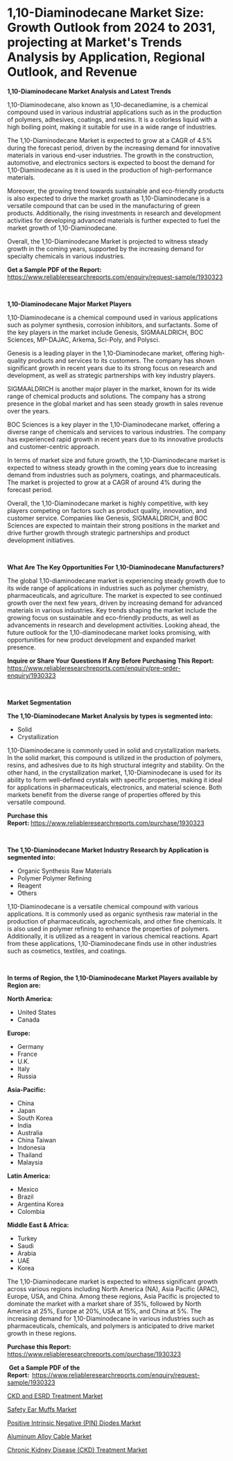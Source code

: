 <p><h1>1,10-Diaminodecane Market Size: Growth Outlook from 2024 to 2031, projecting at Market's Trends Analysis by Application, Regional Outlook, and Revenue</h1></p><p><strong>1,10-Diaminodecane Market Analysis and Latest Trends</strong></p>
<p><p>1,10-Diaminodecane, also known as 1,10-decanediamine, is a chemical compound used in various industrial applications such as in the production of polymers, adhesives, coatings, and resins. It is a colorless liquid with a high boiling point, making it suitable for use in a wide range of industries.</p><p>The 1,10-Diaminodecane Market is expected to grow at a CAGR of 4.5% during the forecast period, driven by the increasing demand for innovative materials in various end-user industries. The growth in the construction, automotive, and electronics sectors is expected to boost the demand for 1,10-Diaminodecane as it is used in the production of high-performance materials.</p><p>Moreover, the growing trend towards sustainable and eco-friendly products is also expected to drive the market growth as 1,10-Diaminodecane is a versatile compound that can be used in the manufacturing of green products. Additionally, the rising investments in research and development activities for developing advanced materials is further expected to fuel the market growth of 1,10-Diaminodecane.</p><p>Overall, the 1,10-Diaminodecane Market is projected to witness steady growth in the coming years, supported by the increasing demand for specialty chemicals in various industries.</p></p>
<p><strong>Get a Sample PDF of the Report:&nbsp;</strong> <a href="https://www.reliableresearchreports.com/enquiry/request-sample/1930323">https://www.reliableresearchreports.com/enquiry/request-sample/1930323</a></p>
<p>&nbsp;</p>
<p><strong>1,10-Diaminodecane Major Market Players</strong></p>
<p><p>1,10-Diaminodecane is a chemical compound used in various applications such as polymer synthesis, corrosion inhibitors, and surfactants. Some of the key players in the market include Genesis, SIGMAALDRICH, BOC Sciences, MP-DAJAC, Arkema, Sci-Poly, and Polysci.</p><p>Genesis is a leading player in the 1,10-Diaminodecane market, offering high-quality products and services to its customers. The company has shown significant growth in recent years due to its strong focus on research and development, as well as strategic partnerships with key industry players.</p><p>SIGMAALDRICH is another major player in the market, known for its wide range of chemical products and solutions. The company has a strong presence in the global market and has seen steady growth in sales revenue over the years.</p><p>BOC Sciences is a key player in the 1,10-Diaminodecane market, offering a diverse range of chemicals and services to various industries. The company has experienced rapid growth in recent years due to its innovative products and customer-centric approach.</p><p>In terms of market size and future growth, the 1,10-Diaminodecane market is expected to witness steady growth in the coming years due to increasing demand from industries such as polymers, coatings, and pharmaceuticals. The market is projected to grow at a CAGR of around 4% during the forecast period.</p><p>Overall, the 1,10-Diaminodecane market is highly competitive, with key players competing on factors such as product quality, innovation, and customer service. Companies like Genesis, SIGMAALDRICH, and BOC Sciences are expected to maintain their strong positions in the market and drive further growth through strategic partnerships and product development initiatives.</p></p>
<p>&nbsp;</p>
<p><strong>What Are The Key Opportunities For 1,10-Diaminodecane Manufacturers?</strong></p>
<p><p>The global 1,10-diaminodecane market is experiencing steady growth due to its wide range of applications in industries such as polymer chemistry, pharmaceuticals, and agriculture. The market is expected to see continued growth over the next few years, driven by increasing demand for advanced materials in various industries. Key trends shaping the market include the growing focus on sustainable and eco-friendly products, as well as advancements in research and development activities. Looking ahead, the future outlook for the 1,10-diaminodecane market looks promising, with opportunities for new product development and expanded market presence.</p></p>
<p><strong>Inquire or Share Your Questions If Any Before Purchasing This Report:</strong> <a href="https://www.reliableresearchreports.com/enquiry/pre-order-enquiry/1930323">https://www.reliableresearchreports.com/enquiry/pre-order-enquiry/1930323</a></p>
<p>&nbsp;</p>
<p><strong>Market Segmentation</strong></p>
<p><strong>The 1,10-Diaminodecane Market Analysis by types is segmented into:</strong></p>
<p><ul><li>Solid</li><li>Crystallization</li></ul></p>
<p><p>1,10-Diaminodecane is commonly used in solid and crystallization markets. In the solid market, this compound is utilized in the production of polymers, resins, and adhesives due to its high structural integrity and stability. On the other hand, in the crystallization market, 1,10-Diaminodecane is used for its ability to form well-defined crystals with specific properties, making it ideal for applications in pharmaceuticals, electronics, and material science. Both markets benefit from the diverse range of properties offered by this versatile compound.</p></p>
<p><strong>Purchase this Report:&nbsp;</strong><a href="https://www.reliableresearchreports.com/purchase/1930323">https://www.reliableresearchreports.com/purchase/1930323</a></p>
<p>&nbsp;</p>
<p><strong>The 1,10-Diaminodecane Market Industry Research by Application is segmented into:</strong></p>
<p><ul><li>Organic Synthesis Raw Materials</li><li>Polymer Polymer Refining</li><li>Reagent</li><li>Others</li></ul></p>
<p><p>1,10-Diaminodecane is a versatile chemical compound with various applications. It is commonly used as organic synthesis raw material in the production of pharmaceuticals, agrochemicals, and other fine chemicals. It is also used in polymer refining to enhance the properties of polymers. Additionally, it is utilized as a reagent in various chemical reactions. Apart from these applications, 1,10-Diaminodecane finds use in other industries such as cosmetics, textiles, and coatings.</p></p>
<p>&nbsp;</p>
<p><strong>In terms of Region, the 1,10-Diaminodecane Market Players available by Region are:</strong></p>
<p>
    <p> <strong> North America: </strong>
        <ul>
            <li>United States</li>
            <li>Canada</li>
        </ul>
        </p> 
    <p> <strong> Europe: </strong>
        <ul>
            <li>Germany</li>
            <li>France</li>
            <li>U.K.</li>
            <li>Italy</li>
            <li>Russia</li>
        </ul>
        </p> 
    <p> <strong> Asia-Pacific: </strong>
        <ul>
            <li>China</li>
            <li>Japan</li>
            <li>South Korea</li>
            <li>India</li>
            <li>Australia</li>
            <li>China Taiwan</li>
            <li>Indonesia</li>
            <li>Thailand</li>
            <li>Malaysia</li>
        </ul>
        </p> 
    <p> <strong> Latin America: </strong>
        <ul>
            <li>Mexico</li>
            <li>Brazil</li>
            <li>Argentina Korea</li>
            <li>Colombia</li>
        </ul>
        </p> 
    <p> <strong> Middle East & Africa: </strong>
        <ul>
            <li>Turkey</li>
            <li>Saudi</li>
            <li>Arabia</li>
            <li>UAE</li>
            <li>Korea</li>
        </ul>
    </p>
    </p>
<p><p>The 1,10-Diaminodecane market is expected to witness significant growth across various regions including North America (NA), Asia Pacific (APAC), Europe, USA, and China. Among these regions, Asia Pacific is projected to dominate the market with a market share of 35%, followed by North America at 25%, Europe at 20%, USA at 15%, and China at 5%. The increasing demand for 1,10-Diaminodecane in various industries such as pharmaceuticals, chemicals, and polymers is anticipated to drive market growth in these regions.</p></p>
<p><strong>Purchase this Report: </strong><a href="https://www.reliableresearchreports.com/purchase/1930323">https://www.reliableresearchreports.com/purchase/1930323</a></p>
<p>&nbsp;<strong>Get a Sample PDF of the Report:&nbsp;&nbsp;</strong><a href="https://www.reliableresearchreports.com/enquiry/request-sample/1930323">https://www.reliableresearchreports.com/enquiry/request-sample/1930323</a></p>
<p><strong></strong></p>
<p><p><a href="https://gentle-editor-9db.notion.site/CKD-and-ESRD-Treatment-Market-Analysis-Examines-its-Scope-on-Growth-Opportunities-and-Forecasted-Tr-99f6e7511324459cb12b74efe7eb8273">CKD and ESRD Treatment Market</a></p><p><a href="https://view.publitas.com/reportprime-1/safety-ear-muffs-market-size-furnishes-valuable-information-encompassing-market-share-market-trends-and-projections-spanning-from-2024-to-2031/">Safety Ear Muffs Market</a></p><p><a href="https://github.com/gamblestampleyjenny50m5sl6/Market-Research-Report-List-1/blob/main/positive-intrinsic-negative-pin-diodes-market.md">Positive Intrinsic Negative (PIN) Diodes Market</a></p><p><a href="https://github.com/wwwkeltoum/Market-Research-Report-List-2/blob/main/aluminum-alloy-cable-market.md">Aluminum Alloy Cable Market</a></p><p><a href="https://frill-swim-3cd.notion.site/Chronic-Kidney-Disease-CKD-Treatment-Market-Research-Report-Forecasted-for-Period-from-2024-203-3988b125bd584d158e3dceba634dfd01">Chronic Kidney Disease (CKD) Treatment Market</a></p></p>